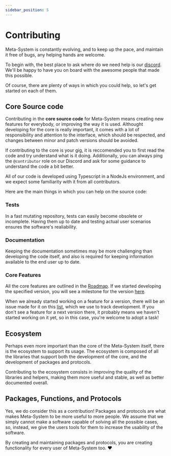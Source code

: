 ```yaml
---
sidebar_position: 5
---
```


# Contributing
Meta-System is constantly evolving, and to keep up the pace, and maintain it free of bugs, any helping hands are welcome.

To begin with, the best place to ask where do we need help is our [discord](https://discord.gg/ndGsnbTW7V). We'll be happy to have you on board with the awesome people that made this possible.

Of course, there are plenty of ways in which you could help, so let's get started on each of them.

## Core Source code
Contributing in the **core source code** for Meta-System means creating new features for everybody, or improving the way it is used. Althought developing for the core is really important, it comes with a lot of responsibility and attention to the interface, which should be respected, and  changes between minor and patch versions should be avoided.

If contributing to the core is your gig, it is reccomended you to first read the code and try understand what is it doing. Additionally, you can always ping the `@contributor` role on our Discord and ask for some guidance to understand the code a bit better.

All of our code is developed using Typescript in a NodeJs environment, and we expect some familiarity with it from all contributors.

Here are the main things in which you can help on the source code:

### Tests
In a fast mutating repository, tests can easily become obsolete or incomplete. Having them up to date and testing actual user scenarios ensures the software's realiability.

### Documentation
Keeping the documentation sometimes may be more challenging than developing the code itself, and also is required for keeping information available to the end user up to date.

### Core Features
All the core features are outlined in the [Roadmap](https://github.com/mapikit/meta-system/blob/master/ROADMAP.md). If we started developing the specified version, you will see a milestone for the version [here](https://github.com/mapikit/meta-system/milestones).

When we already started working on a feature for a version, there will be an issue made for it on this [list](https://github.com/mapikit/meta-system/issues), which we use to track development. If you don't see a feature for a next version there, it probably means we haven't started working on it yet, so in this case, you're welcome to adopt a task!

## Ecosystem
Perhaps even more important than the core of the Meta-System itself, there is the ecosystem to support its usage. The ecosystem is composed of all the libraries that support both the development of the core, and the development of packages and protocols.

Contributing to the ecosystem consists in improving the quality of the libraries and helpers, making them more useful and stable, as well as better documented overall.

## Packages, Functions, and Protocols
Yes, we do consider this as a contribution! Packages and protocols are what makes Meta-System to be more useful to more people. We assume that we simply cannot make a software capable of solving all the possible cases, so, instead, we give the users tools for them to increase the usability of the software.

By creating and maintaining packages and protocols, you are creating functionality for every user of Meta-System too. :heart:
